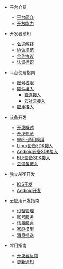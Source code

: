 * 平台介绍
  * [平台简介](zh-cn/quickstart.md)
  * [开放能力](zh-cn/Platform/serviceSupport.md)
 
* 开发者须知
  * [名词解释](zh-cn/quickstart.md)
  * [协议规范](zh-cn/more-pages.md)
  * [合作协议](zh-cn/custom-navbar.md)
  * [认证标识](zh-cn/cover.md)
  
* 平台使用指南
  * [账号权限](zh-cn/quickstart.md)
  * [硬件接入](zh-cn/more-pages.md)
	* [直连接入](zh-cn/more-pages.md)
	* [云对云接入](zh-cn/PlatformGuide/Cloud2Cloud.md)
  * [应用接入](zh-cn/cover.md)

* 设备开发
  * [开发概述](zh-cn/quickstart.md)
  * [开发规范](zh-cn/more-pages.md)
  * [WiFi-通用模组](zh-cn/custom-navbar.md)
  * [Linux设备SDK接入](zh-cn/cover.md)
  * [Android设备SDK接入](zh-cn/cover.md)
  * [BLE设备SDK接入](zh-cn/cover.md)
  * [云设备接入](zh-cn/cover.md)

* 独立APP开发
  * [IOS开发](zh-cn/quickstart.md)
  * [Android开发](zh-cn/more-pages.md)

* 云应用开发指南
  * [设备管理](zh-cn/quickstart.md)
  * [账号服务](zh-cn/more-pages.md)
  * [场景服务](zh-cn/more-pages.md)
  * [家庭模型](zh-cn/more-pages.md)
  * [消息推送](zh-cn/more-pages.md)
  
* 常用指南
  * [开发者反馈](zh-cn/quickstart.md)
  * [更新通知](zh-cn/more-pages.md)
